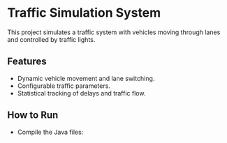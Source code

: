 # Traffic Simulation System
This project simulates a traffic system with vehicles moving through lanes and controlled by traffic lights.

## Features
- Dynamic vehicle movement and lane switching.
- Configurable traffic parameters.
- Statistical tracking of delays and traffic flow.

## How to Run
- Compile the Java files:
